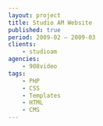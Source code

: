 ```yaml
---
layout: project
title: Studio AM Website
published: true
period: 2009-02 – 2009-03
clients:
    - studioam
agencies:
    - 908video
tags:
    - PHP
    - CSS
    - Templates
    - HTML
    - CMS
---
```


